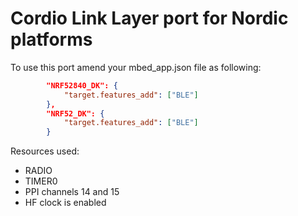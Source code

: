 # Cordio Link Layer port for Nordic platforms

To use this port amend your mbed_app.json file as following:
```json
        "NRF52840_DK": {
            "target.features_add": ["BLE"]
        },
        "NRF52_DK": {
            "target.features_add": ["BLE"]
        }
```

Resources used:
* RADIO
* TIMER0
* PPI channels 14 and 15
* HF clock is enabled